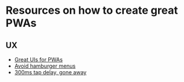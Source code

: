 # Resources on how to create great PWAs

## UX
- [Great UIs for PWAs](https://medium.com/@owencm/designing-great-uis-for-progressive-web-apps-dd38c1d20f7)
- [Avoid hamburger menus](https://lmjabreu.com/post/why-and-how-to-avoid-hamburger-menus/)
- [300ms tap delay, gone away](https://developers.google.com/web/updates/2013/12/300ms-tap-delay-gone-away)
